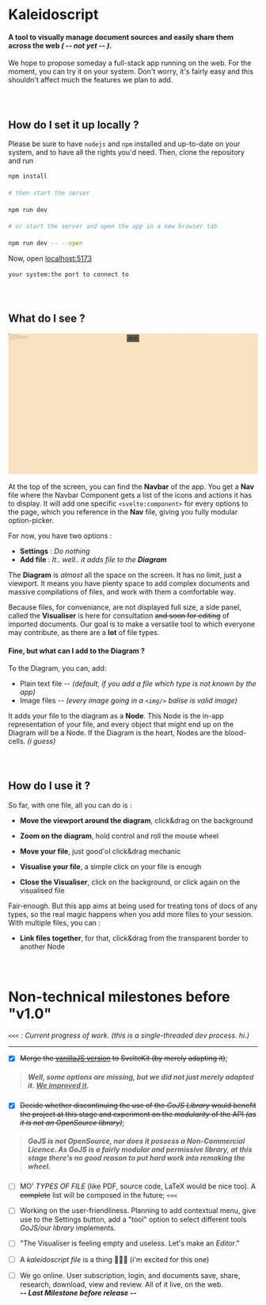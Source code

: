 
Kaleidoscript
==========

#### A tool to visually manage document sources and easily share them across the web *( -- not yet -- )*.

We hope to propose someday a full-stack app running on the web. For the moment, you can try it on your system. Don't worry, it's fairly easy and this shouldn't affect much the features we plan to add.

###### <p>&nbsp;</p>  

How do I set it up locally ?
--------------------------------

Please be sure to have `nodejs` and `npm` installed and up-to-date on your system, and to have all the rights you'd need. Then, clone the repository and run
```bash
npm install

# then start the server

npm run dev

# or start the server and open the app in a new browser tab

npm run dev -- --open
```
Now, open [localhost:5173](http://localhost:5173/)

`your system:the port to connect to`

###### <p>&nbsp;</p>  

What do I see ?
-------------------

![ ](https://github.com/ArenorRaxx/Kaleidoscript/blob/master/KaleidoscriptDemo.gif)

At the top of the screen, you can find the **Navbar** of the app. You get a **Nav** file where the Navbar Component gets a list of the icons and actions it has to display. It will add one specific `<svelte:component>` for every options to the page, which you reference in the **Nav** file, giving you fully modular option-picker.

For now, you have two options :

- **Settings** : *Do nothing*<br/>
- **Add file** : *It.. well.. it adds file to the **Diagram***

The **Diagram** is *almost* all the space on the screen. It has no limit, just a viewport. It means you have plenty space to add complex documents and massive compilations of files, and work with them a comfortable way.

Because files, for conveniance, are not displayed full size, a side panel, called the **Visualiser** is here for consultation ~~and soon for editing~~ of imported documents. Our goal is to make a versatile tool to which everyone may contribute, as there are a **lot** of file types.

#### Fine, but what can I add to the Diagram ?

To the Diagram, you can, add:
- Plain text file -- *(default, if you add a file which type is not known by the app)*
- Image files -- *(every image going in a `<img/>` balise is valid image)*

It adds your file to the diagram as a **Node**. This Node is the in-app representation of your file, and every object that might end up on the Diagram will be a Node. If the Diagram is the heart, Nodes are the blood-cells. *(i guess)*  

###### <p>&nbsp;</p>  

How do I use it ?
--------------------

So far, with one file, all you can do is :

- **Move the viewport around the diagram**, click&drag on the background
- **Zoom on the diagram**, hold control and roll the mouse wheel

- **Move your file**, just good'ol click&drag mechanic

- **Visualise your file**, a simple click on your file is enough

- **Close the Visualiser**, click on the background, or click again on the visualised file

Fair-enough. But this app aims at being used for treating tons of docs of any types, so the real magic happens when you add more files to your session.
With multiple files, you can :

- **Link files together**, for that, click&drag from the transparent border to another Node

###### <p>&nbsp;</p>  

Non-technical milestones before "v1.0"
=========================

*`<<<` : Current progress of work. (this is a single-threaded dev process. hi.)*
____________________________________________________________________

 - [X] ~~Merge the [vanillaJS version](https://github.com/ArenorRaxx/Kaleidoscript-vanillaJS) to SvelteKit (by merely adapting it)~~; 
 > ##### Well, some options are missing, but we did not just merely adapted it. <u>We improved it</u>.

 - [X] ~~Decide whether discontinuing the use of the *GoJS Library* would benefit the project at this stage and experiment on the *modularity* of the API *(as it is not an OpenSource library)*~~;
 > ##### GoJS is not OpenSource, nor does it possess a Non-Commercial Licence. As GoJS is a fairly modular and permissive library, at this stage there's no good reason to put hard work into remaking the wheel.

 - [ ] MO' *TYPES OF FILE* (like PDF, source code, LaTeX would be nice too). A ~~complete~~ list will be composed  in the future; `<<<`

 - [ ] Working on the user-friendliness. Planning to add contextual menu, give use to the Settings button, add a "tool" option to select different tools *GoJS/our library* implements.

 - [ ] "The Visualiser is feeling empty and useless. Let's make an *Editor*."

 - [ ] A *kaleidoscript file* is a thing 🎊🎉🎉 (i'm excited for this one)

 - [ ] We go online. User subscription, login, and documents save, share, research, download, view and review. All of it live, on the web.
<br/>***-- Last Milestone before release --***
